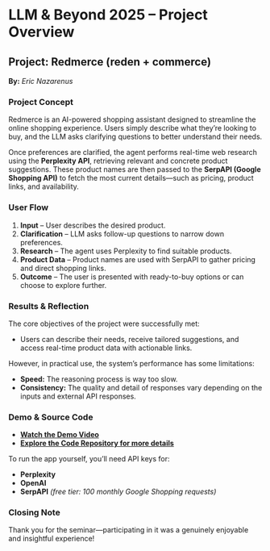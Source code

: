# **LLM & Beyond 2025 – Project Overview**

## **Project: Redmerce** (reden + commerce)

**By:** *Eric Nazarenus*

### **Project Concept**

Redmerce is an AI-powered shopping assistant designed to streamline the online shopping experience. Users simply describe what they’re looking to buy, and the LLM asks clarifying questions to better understand their needs.

Once preferences are clarified, the agent performs real-time web research using the **Perplexity API**, retrieving relevant and concrete product suggestions. These product names are then passed to the **SerpAPI (Google Shopping API)** to fetch the most current details—such as pricing, product links, and availability.

### **User Flow**

1. **Input** – User describes the desired product.
2. **Clarification** – LLM asks follow-up questions to narrow down preferences.
3. **Research** – The agent uses Perplexity to find suitable products.
4. **Product Data** – Product names are used with SerpAPI to gather pricing and direct shopping links.
5. **Outcome** – The user is presented with ready-to-buy options or can choose to explore further.

### **Results & Reflection**

The core objectives of the project were successfully met:
- Users can describe their needs, receive tailored suggestions, and access real-time product data with actionable links.

However, in practical use, the system’s performance has some limitations:

* **Speed:** The reasoning process is way too slow.
* **Consistency:** The quality and detail of responses vary depending on the inputs and external API responses.

### **Demo & Source Code**

*  **[Watch the Demo Video](./redmerce_DEMO.mov)**
*  **[Explore the Code Repository for more details](https://github.com/ernaz100/redmerce)**

To run the app yourself, you’ll need API keys for:

* **Perplexity**
* **OpenAI**
* **SerpAPI** *(free tier: 100 monthly Google Shopping requests)*

### **Closing Note**

Thank you for the seminar—participating in it was a genuinely enjoyable and insightful experience!
